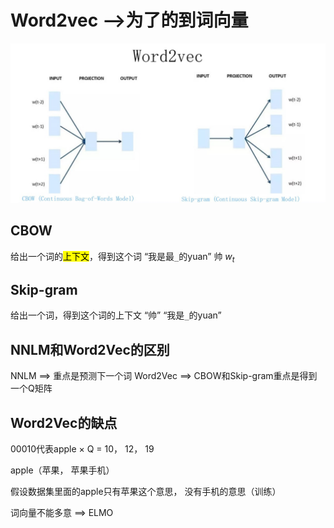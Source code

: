 # Word2vec -->为了的到词向量


![](./img/01-1.png)

## CBOW

给出一个词的<mark>上下文</mark>，得到这个词
“我是最`_`的yuan”
帅    $w_t$

## Skip-gram

给出一个词，得到这个词的上下文
“帅”
“我是`_`的yuan”

## NNLM和Word2Vec的区别

NNLM ==> 重点是预测下一个词
Word2Vec ==> CBOW和Skip-gram重点是得到一个Q矩阵

## Word2Vec的缺点

00010代表apple × Q = 10， 12， 19

apple（苹果， 苹果手机）

假设数据集里面的apple只有苹果这个意思， 没有手机的意思（训练）

词向量不能多意 ==> ELMO
